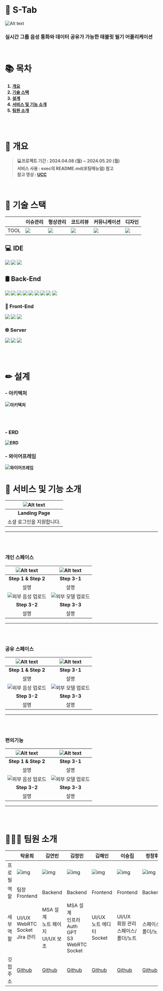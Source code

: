 
# 📝 S-Tab
![Alt text](./docs/assets/logo-space.png)
###  <strong>실시간 그룹 음성 통화와 데이터 공유가 가능한 태블릿 필기 어플리케이션

<br>

# 📚 목차

1. [개요](#-개요)
2. [기술 스택](#-기술-스택)
3. [설계](#-설계)
4. [서비스 및 기능 소개](#-서비스-및-기능-소개)
5. [팀원 소개](#-팀원-소개)


<br><br>

# 📘 개요

> **💻프로젝트 기간** : 2024.04.08 (월) ~ 2024.05.20 (월) <br> **서비스 사용** : exec의 README.md(포팅매뉴얼) 참고   <br> **참고 영상** : [UCC]()


<br>

# 🔧 기술 스택
||이슈관리|형상관리|코드리뷰|커뮤니케이션|디자인|
|---|------|---|---|---|---|
|TOOL|<img src="https://img.shields.io/badge/jira-0052CC?style=for-the-badge&logo=jira&logoColor=white">|<img src="https://img.shields.io/badge/gitlab-FC6D26?style=for-the-badge&logo=gitlab&logoColor=white">|<img src="https://img.shields.io/badge/gerrit-EEEEEE?style=for-the-badge&logo=gerrit&logoColor=black">|<img src="https://img.shields.io/badge/mattermost-0058CC?style=for-the-badge&logo=mattermost&logoColor=white">|<img src="https://img.shields.io/badge/figma-F24E1E?style=for-the-badge&logo=figma&logoColor=white">|

## 💻 IDE
<img src="https://img.shields.io/badge/android%20studio-346ac1?style=for-the-badge&logo=android%20studio&logoColor=white">
<img src="https://img.shields.io/badge/IntelliJIDEA-000000.svg?style=for-the-badge&logo=intellij-idea&logoColor=white">
<img src="https://img.shields.io/badge/Visual%20Studio%20Code-0078d7.svg?style=for-the-badge&logo=visual-studio-code&logoColor=white">


<br>

## 🛢 Back-End
<img src="https://img.shields.io/badge/java-%23ED8B00.svg?style=for-the-badge&logo=openjdk&logoColor=white">
<img src="https://img.shields.io/badge/spring%20boot-6DB33F.svg?style=for-the-badge&logo=spring%20boot&logoColor=white">
<img src="https://img.shields.io/badge/spring%20security-6DB33F.svg?style=for-the-badge&logo=spring%20security&logoColor=white">
<img src="https://img.shields.io/badge/Neo4j-008CC1?style=for-the-badge&logo=neo4j&logoColor=white">
<img src="https://img.shields.io/badge/redis-%23DD0031.svg?style=for-the-badge&logo=redis&logoColor=white">
<img src="https://img.shields.io/badge/node.js-6DA55F?style=for-the-badge&logo=node.js&logoColor=white">
<img src="https://img.shields.io/badge/Socket.io-black?style=for-the-badge&logo=socket.io&badgeColor=010101">
<img src="https://img.shields.io/badge/python-3670A0?style=for-the-badge&logo=python&logoColor=ffdd54">
<img src="https://img.shields.io/badge/FastAPI-005571?style=for-the-badge&logo=fastapi">


<br>

### 📱 Front-End
<img src="https://img.shields.io/badge/kotlin-%237F52FF.svg?style=for-the-badge&logo=kotlin&logoColor=white">
<img src="https://img.shields.io/badge/java-%23ED8B00.svg?style=for-the-badge&logo=openjdk&logoColor=white">
<img src="https://img.shields.io/badge/Android-3DDC84?style=for-the-badge&logo=android&logoColor=white">

<br>

### 🌐 Server
<img src="https://img.shields.io/badge/Ubuntu-E95420?style=for-the-badge&logo=ubuntu&logoColor=white">
<img src="https://img.shields.io/badge/docker-%230db7ed.svg?style=for-the-badge&logo=docker&logoColor=white">
<img src="https://img.shields.io/badge/nginx-%23009639.svg?style=for-the-badge&logo=nginx&logoColor=white">

<br><br>

# ✏ 설계
### - 아키텍처
![아키텍처](./docs/assets/architecture.png)

<br><br>
### - ERD
![ERD](./docs/assets/erd.PNG)

### - 와이어프레임
![와이어프레임](./docs/assets/figma.PNG)






# 📖 서비스 및 기능 소개 
| ![Alt text](assets/랜딩.gif) | 
| :---------------------: | 
| **Landing Page** |
| 소셜 로그인을 지원합니다. | 

<hr>
<br><br>

### 개인 스페이스 
| ![Alt text](assets/.png) | ![Alt text](assets/.gif) |
| :-----------------------------: | :------------------------------: |
| **Step 1 & Step 2** | **Step 3-1** |
| 설명 | 설명 |
| ![외부 음성 업로드]() | ![외부 모델 업로드]() |
| **Step 3-2** | **Step 3-3** |
| 설명 |설명|

<hr>
<br><br>

### 공유 스페이스 
| ![Alt text](assets/.png) | ![Alt text](assets/.gif) |
| :-----------------------------: | :------------------------------: |
| **Step 1 & Step 2** | **Step 3-1** |
| 설명 | 설명 |
| ![외부 음성 업로드]() | ![외부 모델 업로드]() |
| **Step 3-2** | **Step 3-3** |
| 설명 |설명|

<hr>
<br><br>

### 편의기능 
| ![Alt text](assets/.png) | ![Alt text](assets/.gif) |
| :-----------------------------: | :------------------------------: |
| **Step 1 & Step 2** | **Step 3-1** |
| 설명 | 설명 |
| ![외부 음성 업로드]() | ![외부 모델 업로드]() |
| **Step 3-2** | **Step 3-3** |
| 설명 |설명|

<hr>


<br><br>


# 👨‍👨‍👧 팀원 소개
|          | 탁윤희            | 김연빈            | 김정민            | 김해인            | 이승집            | 정창휘            |
|----------|-------------------|-------------------|-------------------|-------------------|-------------------|-------------------|
| 프로필   | ![img](./docs/assets/profile1.png)     |![img](./docs/assets/profile2.png)       | ![img](./docs/assets/profile4.png)      | ![img](./docs/assets/profile3.png)       | ![img](./docs/assets/profile5.png)       | ![img](./docs/assets/profile6.png)       |
| 역할     | 팀장<br> Frontend    | Backend | Backend     | Frontend   | Frontend           | Backend    |
| 세부 역할 | UI/UX<br>WebRTC<br>Socket<br>Jira 관리        | MSA 설계<br>노트 페이지 <br>UI/UX 보조     |MSA 설계<br>인프라<br>Auth<br>GPT<br>S3<br>WebRTC<br>Socket  |UI/UX <br>노트 에디터<br>Socket     | UI/UX <br>회원 관리 <br>스페이스/폴더/노트        |  스페이스/폴더/노트           |
| 깃헙 주소 | [Github](https://github.com/TakYunhui) | [Github](https://github.com/kyb99) |[Github](https://github.com/jm0nn) |[Github](https://github.com/pengisblue) | [Github](https://github.com/SeungjipLee) | [Github](https://github.com/JungChnagHwi) |

